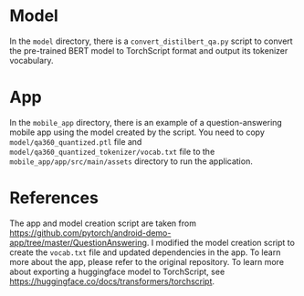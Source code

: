# Model
In the `model` directory, there is a `convert_distilbert_qa.py` script to convert the pre-trained BERT model to TorchScript format and output its tokenizer vocabulary.

# App
In the `mobile_app` directory, there is an example of a question-answering mobile app using the model created by the script. You need to copy `model/qa360_quantized.ptl` file and `model/qa360_quantized_tokenizer/vocab.txt` file to the `mobile_app/app/src/main/assets` directory to run the application.

# References
The app and model creation script are taken from <https://github.com/pytorch/android-demo-app/tree/master/QuestionAnswering>. I modified the model creation script to create the `vocab.txt` file and updated dependencies in the app. To learn more about the app, please refer to the original repository. To learn more about exporting a huggingface model to TorchScript, see <https://huggingface.co/docs/transformers/torchscript>.
